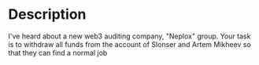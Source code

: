 # Description
I've heard about a new web3 auditing company, "Neplox" group. Your task is to withdraw all funds from the account of Slonser and Artem Mikheev so that they can find a normal job

